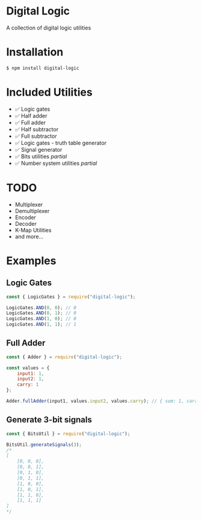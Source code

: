 # Digital Logic

A collection of digital logic utilities

# Installation

```sh
$ npm install digital-logic
```

# Included Utilities
* ✅ Logic gates
* ✅ Half adder
* ✅ Full adder
* ✅ Half subtractor
* ✅ Full subtractor
* ✅ Logic gates - truth table generator
* ✅ Signal generator
* ✅ Bits utilities *partial*
* ✅ Number system utilities *partial*

# TODO
* Multiplexer
* Demultiplexer
* Encoder
* Decoder
* K-Map Utilities
* and more...

# Examples

## Logic Gates

```js
const { LogicGates } = require("digital-logic");

LogicGates.AND(0, 0); // 0
LogicGates.AND(0, 1); // 0
LogicGates.AND(1, 0); // 0
LogicGates.AND(1, 1); // 1
```

## Full Adder

```js
const { Adder } = require("digital-logic");

const values = {
    input1: 1,
    input2: 1,
    carry: 1
};

Adder.fullAdder(input1, values.input2, values.carry); // { sum: 1, carry: 1 }
```

## Generate 3-bit signals

```js
const { BitsUtil } = require("digital-logic");

BitsUtil.generateSignals(3);
/*
[
    [0, 0, 0],
    [0, 0, 1],
    [0, 1, 0],
    [0, 1, 1],
    [1, 0, 0],
    [1, 0, 1],
    [1, 1, 0],
    [1, 1, 1]
]
*/
```
